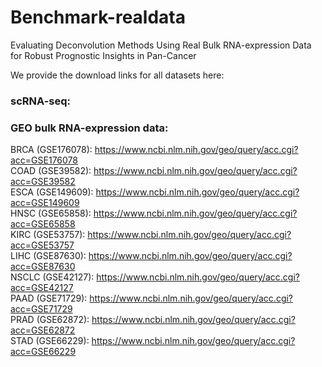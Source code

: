 # Benchmark-realdata
Evaluating Deconvolution Methods Using Real Bulk  RNA-expression Data for Robust Prognostic Insights in Pan-Cancer

We provide the download links for all datasets here:

### scRNA-seq:

### GEO bulk RNA-expression data:
BRCA (GSE176078): https://www.ncbi.nlm.nih.gov/geo/query/acc.cgi?acc=GSE176078  
COAD (GSE39582): https://www.ncbi.nlm.nih.gov/geo/query/acc.cgi?acc=GSE39582  
ESCA (GSE149609): https://www.ncbi.nlm.nih.gov/geo/query/acc.cgi?acc=GSE149609  
HNSC (GSE65858): https://www.ncbi.nlm.nih.gov/geo/query/acc.cgi?acc=GSE65858  
KIRC (GSE53757): https://www.ncbi.nlm.nih.gov/geo/query/acc.cgi?acc=GSE53757  
LIHC (GSE87630): https://www.ncbi.nlm.nih.gov/geo/query/acc.cgi?acc=GSE87630  
NSCLC (GSE42127): https://www.ncbi.nlm.nih.gov/geo/query/acc.cgi?acc=GSE42127  
PAAD (GSE71729): https://www.ncbi.nlm.nih.gov/geo/query/acc.cgi?acc=GSE71729  
PRAD (GSE62872): https://www.ncbi.nlm.nih.gov/geo/query/acc.cgi?acc=GSE62872  
STAD (GSE66229): https://www.ncbi.nlm.nih.gov/geo/query/acc.cgi?acc=GSE66229  

